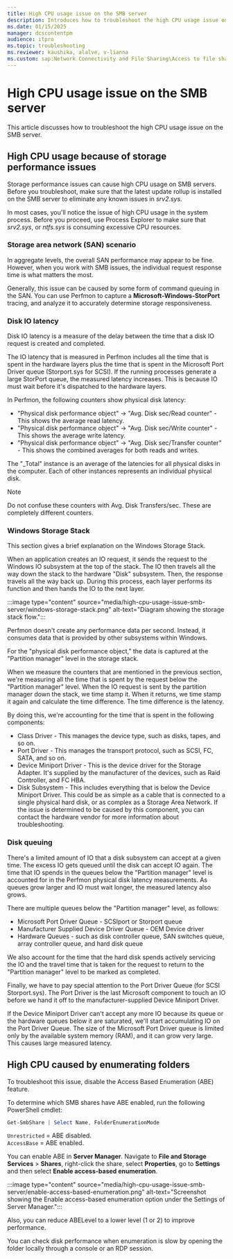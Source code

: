 ```yaml
---
title: High CPU usage issue on the SMB server
description: Introduces how to troubleshoot the high CPU usage issue on the SMB server.
ms.date: 01/15/2025
manager: dcscontentpm
audience: itpro
ms.topic: troubleshooting
ms.reviewer: kaushika, alalve, v-lianna
ms.custom: sap:Network Connectivity and File Sharing\Access to file shares (SMB), csstroubleshoot
---
```

# High CPU usage issue on the SMB server

This article discusses how to troubleshoot the high CPU usage issue on the SMB server.

## High CPU usage because of storage performance issues

Storage performance issues can cause high CPU usage on SMB servers. Before you troubleshoot, make sure that the latest update rollup is installed on the SMB server to eliminate any known issues in *srv2.sys*.

In most cases, you'll notice the issue of high CPU usage in the system process. Before you proceed, use Process Explorer to make sure that *srv2.sys*, or *ntfs.sys* is consuming excessive CPU resources.

### Storage area network (SAN) scenario

In aggregate levels, the overall SAN performance may appear to be fine. However, when you work with SMB issues, the individual request response time is what matters the most.

Generally, this issue can be caused by some form of command queuing in the SAN. You can use Perfmon to capture a **Microsoft-Windows-StorPort** tracing, and analyze it to accurately determine storage responsiveness.

### Disk IO latency

Disk IO latency is a measure of the delay between the time that a disk IO request is created and completed.

The IO latency that is measured in Perfmon includes all the time that is spent in the hardware layers plus the time that is spent in the Microsoft Port Driver queue (Storport.sys for SCSI). If the running processes generate a large StorPort queue, the measured latency increases. This is because IO must wait before it's dispatched to the hardware layers.

In Perfmon, the following counters show physical disk latency:

- "Physical disk performance object" -\> "Avg. Disk sec/Read counter" - This shows the average read latency.
- "Physical disk performance object" -\> "Avg. Disk sec/Write counter" - This shows the average write latency.
- "Physical disk performance object" -\> "Avg. Disk sec/Transfer     counter" - This shows the combined averages for both reads and writes.

The "\_Total" instance is an average of the latencies for all physical disks in the computer. Each of other instances represents an individual physical disk.

> [!NOTE]
> Do not confuse these counters with Avg. Disk Transfers/sec. These are completely different counters.

### Windows Storage Stack

This section gives a brief explanation on the Windows Storage Stack.

When an application creates an IO request, it sends the request to the Windows IO subsystem at the top of the stack. The IO then travels all the way down the stack to the hardware "Disk" subsystem. Then, the response travels all the way back up. During this process, each layer performs its function and then hands the IO to the next layer.

:::image type="content" source="media/high-cpu-usage-issue-smb-server/windows-storage-stack.png" alt-text="Diagram showing the storage stack flow.":::

Perfmon doesn't create any performance data per second. Instead, it consumes data that is provided by other subsystems within Windows.

For the "physical disk performance object," the data is captured at the "Partition manager" level in the storage stack.

When we measure the counters that are mentioned in the previous section, we're measuring all the time that is spent by the request below the "Partition manager" level. When the IO request is sent by the partition manager down the stack, we time stamp it. When it returns, we time stamp it again and calculate the time difference. The time difference is the latency.

By doing this, we're accounting for the time that is spent in the
following components:

- Class Driver - This manages the device type, such as disks, tapes, and so on.
- Port Driver - This manages the transport protocol, such as SCSI, FC, SATA, and so on.
- Device Miniport Driver - This is the device driver for the Storage Adapter. It's supplied by the manufacturer of the devices, such as Raid Controller, and FC HBA.
- Disk Subsystem - This includes everything that is below the Device Miniport Driver. This could be as simple as a cable that is connected to a single physical hard disk, or as complex as a Storage Area Network. If the issue is determined to be caused by this component, you can contact the hardware vendor for more information about troubleshooting.

### Disk queuing

There's a limited amount of IO that a disk subsystem can accept at a given time. The excess IO gets queued until the disk can accept IO again. The time that IO spends in the queues below the "Partition manager" level is accounted for in the Perfmon physical disk latency measurements. As queues grow larger and IO must wait longer, the measured latency also grows.

There are multiple queues below the "Partition manager" level, as
follows:

- Microsoft Port Driver Queue - SCSIport or Storport queue
- Manufacturer Supplied Device Driver Queue - OEM Device driver
- Hardware Queues - such as disk controller queue, SAN switches queue, array controller queue, and hard disk queue

We also account for the time that the hard disk spends actively servicing the IO and the travel time that is taken for the request to return to the "Partition manager" level to be marked as completed.

Finally, we have to pay special attention to the Port Driver Queue (for SCSI Storport.sys). The Port Driver is the last Microsoft component to touch an IO before we hand it off to the manufacturer-supplied Device Miniport Driver.

If the Device Miniport Driver can't accept any more IO because its queue or the hardware queues below it are saturated, we'll start accumulating IO on the Port Driver Queue. The size of the Microsoft Port Driver queue is limited only by the available system memory (RAM), and it can grow very large. This causes large measured latency.

## High CPU caused by enumerating folders

To troubleshoot this issue, disable the Access Based Enumeration (ABE) feature.

To determine which SMB shares have ABE enabled, run the following PowerShell cmdlet:

```PowerShell
Get-SmbShare | Select Name, FolderEnumerationMode
```

`Unrestricted` = ABE disabled.  
`AccessBase` = ABE enabled.

You can enable ABE in **Server Manager**. Navigate to **File and Storage Services** > **Shares**, right-click the share, select **Properties**, go to **Settings** and then select **Enable access-based enumeration**.

:::image type="content" source="media/high-cpu-usage-issue-smb-server/enable-access-based-enumeration.png" alt-text="Screenshot showing the Enable access-based enumeration option under the Settings of Server Manager.":::

Also, you can reduce ABELevel to a lower level (1 or 2) to improve performance.

You can check disk performance when enumeration is slow by opening the folder locally through a console or an RDP session.
